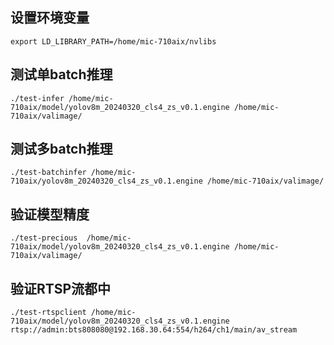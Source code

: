 ## 设置环境变量
```
export LD_LIBRARY_PATH=/home/mic-710aix/nvlibs
```
## 测试单batch推理
```
./test-infer /home/mic-710aix/model/yolov8m_20240320_cls4_zs_v0.1.engine /home/mic-710aix/valimage/
```
## 测试多batch推理
```
./test-batchinfer /home/mic-710aix/yolov8m_20240320_cls4_zs_v0.1.engine /home/mic-710aix/valimage/ 
```
## 验证模型精度
```
./test-precious  /home/mic-710aix/model/yolov8m_20240320_cls4_zs_v0.1.engine /home/mic-710aix/valimage/ 
```
## 验证RTSP流都中
```
./test-rtspclient /home/mic-710aix/model/yolov8m_20240320_cls4_zs_v0.1.engine rtsp://admin:bts808080@192.168.30.64:554/h264/ch1/main/av_stream 
```